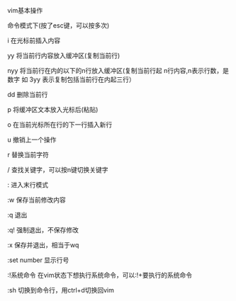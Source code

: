 ﻿vim基本操作

命令模式下(按了esc键，可以按多次)

 i 在光标前插入内容

 yy 将当前行内容放入缓冲区(复制当前行)

 nyy 将当前行在内的以下的n行放入缓冲区(复制当前行起 n行内容,n表示行数，是数字 如 3yy 表示复制包括当前行在内起三行）

 dd 删除当前行

 p 将缓冲区文本放入光标后(粘贴)

 o 在当前光标所在行的下一行插入新行

 u 撤销上一个操作

 r 替换当前字符

 / 查找关键字，可以按n键切换关键字

 : 进入末行模式

 :w 保存当前修改内容

 :q 退出

 :q! 强制退出，不保存修改

 :x 保存并退出，相当于wq
 
 :set number 显示行号

 :!系统命令 在vim状态下想执行系统命令，可以:!+要执行的系统命令
 
 :sh 切换到命令行，用ctrl+d切换回vim


